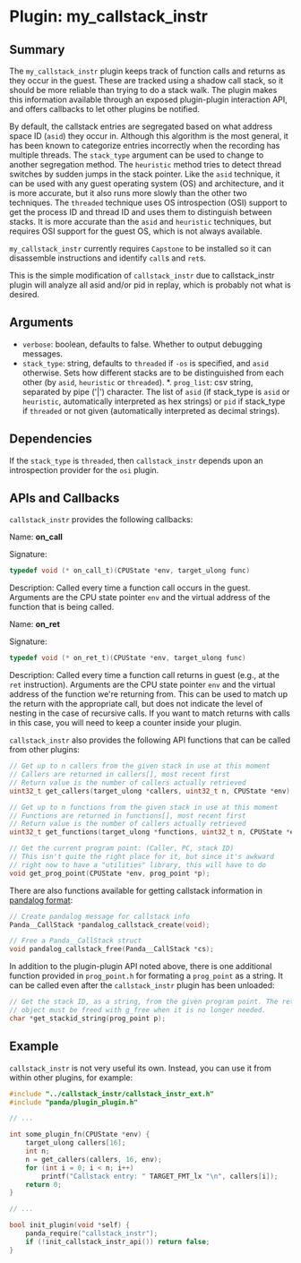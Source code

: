 Plugin: my_callstack_instr
===========

Summary
-------

The `my_callstack_instr` plugin keeps track of function calls and returns as they occur in the guest. These are tracked using a shadow call stack, so it should be more reliable than trying to do a stack walk. The plugin makes this information available through an exposed plugin-plugin interaction API, and offers callbacks to let other plugins be notified.

By default, the callstack entries are segregated based on what address space ID (`asid`) they occur in.  Although this algorithm is the most general, it has been known to categorize entries incorrectly when the recording has multiple threads.  The `stack_type` argument can be used to change to another segregation method.  The `heuristic` method tries to detect thread switches by sudden jumps in the stack pointer.  Like the `asid` technique, it can be used with any guest operating system (OS) and architecture, and it is more accurate, but it also runs more slowly than the other two techniques.  The `threaded` technique uses OS introspection (OSI) support to get the process ID and thread ID and uses them to distinguish between stacks.  It is more accurate than the `asid` and `heuristic` techniques, but requires OSI support for the guest OS, which is not always available.

`my_callstack_instr` currently requires `Capstone` to be installed so it can disassemble instructions and identify `call`s and `ret`s.

This is the simple modification of `callstack_instr` due to callstack_instr plugin will analyze all asid and/or pid in replay, which is probably not what is desired.

Arguments
---------

* `verbose`: boolean, defaults to false. Whether to output debugging messages.
* `stack_type`: string, defaults to `threaded` if `-os` is specified, and `asid` otherwise. Sets how different stacks are to be distinguished from each other (by `asid`, `heuristic` or `threaded`).
*. `prog_list`: csv string, separated by pipe ('|') character. The list of `asid` (if stack_type is `asid` or `heuristic`, automatically interpreted as hex strings) or `pid` if stack_type if `threaded` or not given (automatically interpreted as decimal strings).

Dependencies
------------

If the `stack_type` is `threaded`, then `callstack_instr` depends upon an introspection provider for the `osi` plugin.

APIs and Callbacks
------------------

`callstack_instr` provides the following callbacks:

Name: **on_call**

Signature:

```C
typedef void (* on_call_t)(CPUState *env, target_ulong func)
```

Description: Called every time a function call occurs in the guest. Arguments are the CPU state pointer `env` and the virtual address of the function that is being called.

Name: **on_ret**

Signature:

```C
typedef void (* on_ret_t)(CPUState *env, target_ulong func)
```

Description: Called every time a function call returns in guest (e.g., at the `ret` instruction). Arguments are the CPU state pointer `env` and the virtual address of the function we're returning from. This can be used to match up the return with the appropriate call, but does not indicate the level of nesting in the case of recursive calls. If you want to match returns with calls in this case, you will need to keep a counter inside your plugin.

`callstack_instr` also provides the following API functions that can be called from other plugins:

```C
// Get up to n callers from the given stack in use at this moment
// Callers are returned in callers[], most recent first
// Return value is the number of callers actually retrieved
uint32_t get_callers(target_ulong *callers, uint32_t n, CPUState *env);

// Get up to n functions from the given stack in use at this moment
// Functions are returned in functions[], most recent first
// Return value is the number of callers actually retrieved
uint32_t get_functions(target_ulong *functions, uint32_t n, CPUState *env);

// Get the current program point: (Caller, PC, stack ID)
// This isn't quite the right place for it, but since it's awkward
// right now to have a "utilities" library, this will have to do
void get_prog_point(CPUState *env, prog_point *p);
```

There are also functions available for getting callstack information in [pandalog format](docs/pandalog.md):

```C
// Create pandalog message for callstack info
Panda__CallStack *pandalog_callstack_create(void);

// Free a Panda__CallStack struct
void pandalog_callstack_free(Panda__CallStack *cs);
```

In addition to the plugin-plugin API noted above, there is one additional function provided in `prog_point.h` for formating a `prog_point` as a string.  It can be called even after the `callstack_instr` plugin has been unloaded:

```C
// Get the stack ID, as a string, from the given program point. The returned
// object must be freed with g_free when it is no longer needed.
char *get_stackid_string(prog_point p);
```

Example
-------

`callstack_instr` is not very useful its own. Instead, you can use it from within other plugins, for example:

```C
#include "../callstack_instr/callstack_instr_ext.h"
#include "panda/plugin_plugin.h"

// ...

int some_plugin_fn(CPUState *env) {
    target_ulong callers[16];
    int n;
    n = get_callers(callers, 16, env);
    for (int i = 0; i < n; i++)
        printf("Callstack entry: " TARGET_FMT_lx "\n", callers[i]);
    return 0;
}

// ...

bool init_plugin(void *self) {
    panda_require("callstack_instr");
    if (!init_callstack_instr_api()) return false;
}
```

